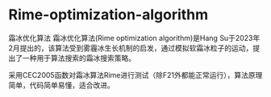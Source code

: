 # Rime-optimization-algorithm
霜冰优化算法
霜冰优化算法(Rime optimization algorithm)是Hang Su于2023年2月提出的，该算法受到雾霾冰生长机制的启发，通过模拟软霜冰粒子的运动，提出了一种用于算法搜索的霜冰搜索策略。

采用CEC2005函数对霜冰算法Rime进行测试（除F21外都能正常运行），算法原理简单，代码简单易懂，适合改进。
